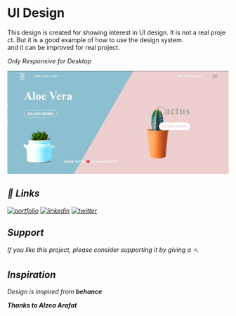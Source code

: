  # UI Design  
  
 This design is created for showing interest in UI design. It is not a real project. 
 But it is a good example of how to use the design system. 
 and it can be improved for real project. 
  
<i>Only Responsive for Desktop<i/>

<img src="./image.jpg"/>
  
## 🔗 Links 

 [![portfolio](https://img.shields.io/badge/my_portfolio-000?style=for-the-badge&logo=ko-fi&logoColor=white)](https://github.com/yashkolte) 
 [![linkedin](https://img.shields.io/badge/linkedin-0A66C2?style=for-the-badge&logo=linkedin&logoColor=white)](https://www.linkedin.com/in/yashkolte) 
 [![twitter](https://img.shields.io/badge/twitter-1DA1F2?style=for-the-badge&logo=twitter&logoColor=white)](https://twitter.com/yashkolte20) 
  
  
 ## Support 
  
 If you like this project, please consider supporting it by giving a ⭐️.
  
 ## Inspiration  
  
 Design is inspired from <b>behance <b/>
  
 Thanks to <b>Alzea Arafat<b/>
